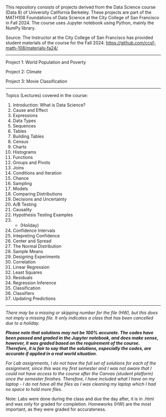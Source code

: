 This repository consists of projects derived from the Data Science course (Data 8) of University California Berkeley. 
These projects are part of the MATH108 Foundations of Data Science at the City College of San Francisco in Fall 2024.
The course uses Jupyter notebook using Python, mainly the NumPy library.

Source:
The Instructor at the City College of San Francisco has provided student materials of the course for the Fall 2024.
https://github.com/ccsf-math-108/materials-fa24/

------

Project 1: World Population and Poverty

Project 2: Climate

Project 3: Movie Classification

------

Topics (Lectures) covered in the course:

1. Introduction: What is Data Science?
2. Cause and Effect
3. Expressions
4. Data Types
5. Sequences
6. Tables
7. Building Tables
8. Census
9. Charts
10. Histograms
11. Functions
12. Groups and Pivots
13. Joins
14. Conditions and Iteration
15. Chance
16. Sampling
17. Models
18. Comparing Distributions
19. Decisions and Uncertainty
20. A/B Testing
21. Causality
22. Hypothesis Testing Examples
23. - (Holiday)
24. Confidence Intervals
25. Intepreting Confidence
26. Center and Spread
27. The Normal Distribution
28. Sample Means
29. Designing Experiments
30. Correlation
31. Linear Regression
32. Least Squares
33. Residuals
34. Regression Inference
35. Classification
36. Classifiers
37. Updating Predictions

----------


*There may be a missing or skipping number for the file (HW), but this does not imply a missing file. It only indicates a class that has been cancelled due to a holiday.*

***Please note that solutions may not be 100% accurate. The codes have been passed and graded in the Jupyter notebook, and does make sense, however, it was graded based on the requirement of the course. Therefore, it is fair to say that the solutions, especially the codes, are accurate if applied in a real world situation.***

*For Lab assignments, I do not have the full set of solutions for each of the assignment, since this was my first semester and I was not aware that I could not have access to the course after the Canvas (student platform) once the semester finishes. Therefore, I have included what I have on my laptop - I do not have all the files as I was cleaning my laptop which I had no space to hold more files.*

Note: Labs were done during the class and due the day after, it is in .html and was only for graded for completion. Homeworks (HW) are the most important, as they were graded for accurateness. 
